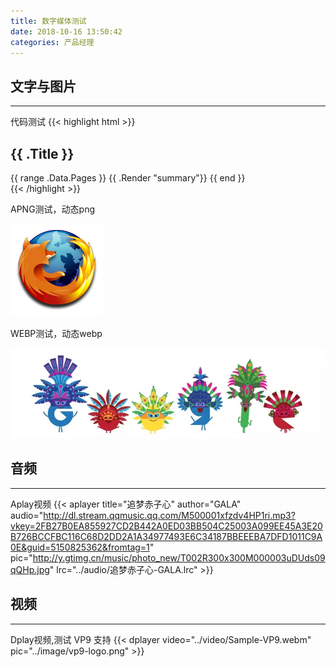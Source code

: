 ```yaml
---
title: 数字媒体测试
date: 2018-10-16 13:50:42
categories: 产品经理
---
```

<!--more-->
## 文字与图片

------

代码测试
{{< highlight html >}}
<section id="main">
  <div>
   <h1 id="title">{{ .Title }}</h1>
    {{ range .Data.Pages }}
        {{ .Render "summary"}}
    {{ end }}
  </div>
</section>
{{< /highlight >}}

APNG测试，动态png  

![APNG测试](/image/APNG测试.png)

WEBP测试，动态webp  

![webp测试](/image/webp测试.webp)

## 音频

------
Aplay视频
{{< aplayer title="追梦赤子心" author="GALA" audio="http://dl.stream.qqmusic.qq.com/M500001xfzdv4HP1ri.mp3?vkey=2FB27B0EA855927CD2B442A0ED03BB504C25003A099EE45A3E20B726BCCFBC116C68D2DD2A1A34977493E6C34187BBEEEBA7DFD1011C9A0E&guid=5150825362&fromtag=1" pic="http://y.gtimg.cn/music/photo_new/T002R300x300M000003uDUds09qQHp.jpg" lrc="../audio/追梦赤子心-GALA.lrc" >}}

## 视频

------

<!-- Youtube视频 -->
<!-- {{< youtube id="w7Ft2ymGmfc" autoplay="false">}} -->

<!-- Vimeo视频 -->
<!-- {{< vimeo 146022717 >}} -->

Dplay视频,测试 VP9 支持
{{< dplayer video="../video/Sample-VP9.webm" pic="../image/vp9-logo.png" >}}

<!-- 测试 h.265/Hevc 支持
{{< dplayer video="../video/Sample-Hevc.mp4" pic="../image/hevc-logo.png" thumbnails="test-thumb.png" >}} -->
